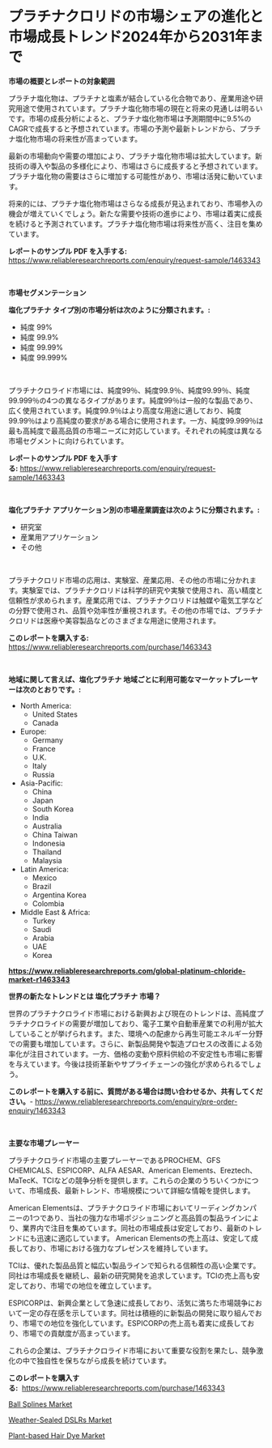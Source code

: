 <p><h1>プラチナクロリドの市場シェアの進化と市場成長トレンド2024年から2031年まで</h1></p><p><strong>市場の概要とレポートの対象範囲</strong></p>
<p><p>プラチナ塩化物は、プラチナと塩素が結合している化合物であり、産業用途や研究用途で使用されています。プラチナ塩化物市場の現在と将来の見通しは明るいです。市場の成長分析によると、プラチナ塩化物市場は予測期間中に9.5%のCAGRで成長すると予想されています。市場の予測や最新トレンドから、プラチナ塩化物市場の将来性が高まっています。</p><p>最新の市場動向や需要の増加により、プラチナ塩化物市場は拡大しています。新技術の導入や製品の多様化により、市場はさらに成長すると予想されています。プラチナ塩化物の需要はさらに増加する可能性があり、市場は活発に動いています。</p><p>将来的には、プラチナ塩化物市場はさらなる成長が見込まれており、市場参入の機会が増えていくでしょう。新たな需要や技術の進歩により、市場は着実に成長を続けると予測されています。プラチナ塩化物市場は将来性が高く、注目を集めています。</p></p>
<p><strong>レポートのサンプル PDF を入手する:</strong> <a href="https://www.reliableresearchreports.com/enquiry/request-sample/1463343">https://www.reliableresearchreports.com/enquiry/request-sample/1463343</a></p>
<p>&nbsp;</p>
<p><strong>市場セグメンテーション</strong></p>
<p><strong>塩化プラチナ タイプ別の市場分析は次のように分類されます。:</strong></p>
<p><ul><li>純度 99%</li><li>純度 99.9%</li><li>純度 99.99%</li><li>純度 99.999%</li></ul></p>
<p>&nbsp;</p>
<p><p>プラチナクロライド市場には、純度99％、純度99.9％、純度99.99％、純度99.999％の4つの異なるタイプがあります。純度99％は一般的な製品であり、広く使用されています。純度99.9％はより高度な用途に適しており、純度99.99％はより高純度の要求がある場合に使用されます。一方、純度99.999％は最も高純度で最高品質の市場ニーズに対応しています。それぞれの純度は異なる市場セグメントに向けられています。</p></p>
<p><strong>レポートのサンプル PDF を入手する:</strong>&nbsp;<a href="https://www.reliableresearchreports.com/enquiry/request-sample/1463343">https://www.reliableresearchreports.com/enquiry/request-sample/1463343</a></p>
<p>&nbsp;</p>
<p><strong> 塩化プラチナ アプリケーション別の市場産業調査は次のように分類されます。:</strong></p>
<p><ul><li>研究室</li><li>産業用アプリケーション</li><li>その他</li></ul></p>
<p>&nbsp;</p>
<p><p>プラチナクロリド市場の応用は、実験室、産業応用、その他の市場に分かれます。実験室では、プラチナクロリドは科学的研究や実験で使用され、高い精度と信頼性が求められます。産業応用では、プラチナクロリドは触媒や電気工学などの分野で使用され、品質や効率性が重視されます。その他の市場では、プラチナクロリドは医療や美容製品などのさまざまな用途に使用されます。</p></p>
<p><strong>このレポートを購入する:</strong>&nbsp; <a href="https://www.reliableresearchreports.com/purchase/1463343">https://www.reliableresearchreports.com/purchase/1463343</a></p>
<p>&nbsp;</p>
<p><strong>地域に関して言えば、塩化プラチナ 地域ごとに利用可能なマーケットプレーヤーは次のとおりです。:</strong></p>
<p><ul>
    <li>
        North America:
        <ul>
            <li>United States</li>
            <li>Canada</li>
        </ul>
    </li>
    <li>
        Europe:
        <ul>
            <li>Germany</li>
            <li>France</li>
            <li>U.K.</li>
            <li>Italy</li>
            <li>Russia</li>
        </ul>
    </li>
    <li>
        Asia-Pacific:
        <ul>
            <li>China</li>
            <li>Japan</li>
            <li>South Korea</li>
            <li>India</li>
            <li>Australia</li>
            <li>China Taiwan</li>
            <li>Indonesia</li>
            <li>Thailand</li>
            <li>Malaysia</li>
        </ul>
    </li>
    <li>
        Latin America:
        <ul>
            <li>Mexico</li>
            <li>Brazil</li>
            <li>Argentina Korea</li>
            <li>Colombia</li>
        </ul>
    </li>
    <li>
        Middle East & Africa:
        <ul>
            <li>Turkey</li>
            <li>Saudi</li>
            <li>Arabia</li>
            <li>UAE</li>
            <li>Korea</li>
        </ul>
    </li>
    </ul></p>
<p><strong><a href="https://www.reliableresearchreports.com/global-platinum-chloride-market-r1463343">https://www.reliableresearchreports.com/global-platinum-chloride-market-r1463343</a></strong>&nbsp;</p>
<p><strong>世界の新たなトレンドとは 塩化プラチナ 市場？</strong></p>
<p><p>世界のプラチナクロライド市場における新興および現在のトレンドは、高純度プラチナクロライドの需要が増加しており、電子工業や自動車産業での利用が拡大していることが挙げられます。また、環境への配慮から再生可能エネルギー分野での需要も増加しています。さらに、新製品開発や製造プロセスの改善による効率化が注目されています。一方、価格の変動や原料供給の不安定性も市場に影響を与えています。今後は技術革新やサプライチェーンの強化が求められるでしょう。</p></p>
<p><strong>このレポートを購入する前に、質問がある場合は問い合わせるか、共有してください。</strong>- <a href="https://www.reliableresearchreports.com/enquiry/pre-order-enquiry/1463343">https://www.reliableresearchreports.com/enquiry/pre-order-enquiry/1463343</a></p>
<p>&nbsp;</p>
<p><strong>主要な市場プレーヤー</strong></p>
<p><p>プラチナクロライド市場の主要プレーヤーであるPROCHEM、GFS CHEMICALS、ESPICORP、ALFA AESAR、American Elements、Ereztech、MaTecK、TCIなどの競争分析を提供します。これらの企業のうちいくつかについて、市場成長、最新トレンド、市場規模について詳細な情報を提供します。</p><p>American Elementsは、プラチナクロライド市場においてリーディングカンパニーの1つであり、当社の強力な市場ポジショニングと高品質の製品ラインにより、業界内で注目を集めています。同社の市場成長は安定しており、最新のトレンドにも迅速に適応しています。 American Elementsの売上高は、安定して成長しており、市場における強力なプレゼンスを維持しています。</p><p>TCIは、優れた製品品質と幅広い製品ラインで知られる信頼性の高い企業です。同社は市場成長を継続し、最新の研究開発を追求しています。TCIの売上高も安定しており、市場での地位を確立しています。</p><p>ESPICORPは、新興企業として急速に成長しており、活気に満ちた市場競争において一定の存在感を示しています。同社は積極的に新製品の開発に取り組んでおり、市場での地位を強化しています。ESPICORPの売上高も着実に成長しており、市場での貢献度が高まっています。</p><p>これらの企業は、プラチナクロライド市場において重要な役割を果たし、競争激化の中で独自性を保ちながら成長を続けています。</p></p>
<p><strong>このレポートを購入する:</strong>&nbsp;&nbsp;<a href="https://www.reliableresearchreports.com/purchase/1463343">https://www.reliableresearchreports.com/purchase/1463343</a></p>
<p><p><a href="https://github.com/PeterParrish5/Market-Research-Report-List-4/blob/main/ball-splines-market.md">Ball Splines Market</a></p><p><a href="https://www.linkedin.com/pulse/weather-sealed-dslrs-market-size-reveals-best-marketing-channels-xqobf?trackingId=bTrlLyXSXj2Q5jhiTyaWwA%3D%3D">Weather-Sealed DSLRs Market</a></p><p><a href="https://www.linkedin.com/pulse/plant-based-hair-dye-market-size-cagr-trends-2024-2030-z8ysf?trackingId=0VjeVjSyTNG%2BrCvtgf4z%2Bw%3D%3D">Plant-based Hair Dye Market</a></p></p>